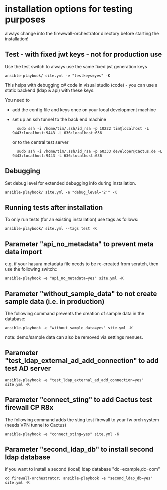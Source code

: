 # installation options for testing purposes

always change into the firewwall-orchestrator directory before starting the installation!

## Test - with fixed jwt keys - not for production use

Use the test switch to always use the same fixed jwt generation keys

```console
ansible-playbook/ site.yml -e "testkeys=yes" -K
```

This helps with debugging c# code in visual studio (code) - you can use a static backend (ldap & api) with these keys.

You need to
- add the config file and keys once on your local development machine
- set up an ssh tunnel to the back end machine

        sudo ssh -i /home/tim/.ssh/id_rsa -p 10222 tim@localhost -L 9443:localhost:9443 -L 636:localhost:636

    or to the central test server

        sudo ssh -i /home/tim/.ssh/id_rsa -p 60333 developer@cactus.de -L 9443:localhost:9443 -L 636:localhost:636

## Debugging

Set debug level for extended debugging info during installation.

```console
ansible-playbook/ site.yml -e "debug_level='2'" -K
```
## Running tests after installation

To only run tests (for an existing installation) use tags as follows:

```console
ansible-playbook/ site.yml --tags test -K
```

## Parameter "api_no_metadata" to prevent meta data import

e.g. if your hasura metadata file needs to be re-created from scratch, then use the following switch::

```console
ansible-playbook -e "api_no_metadata=yes" site.yml -K
```

## Parameter "without_sample_data" to not create sample data (i.e. in production)

The following command prevents the creation of sample data in the database:

```console
ansible-playbook -e "without_sample_data=yes" site.yml -K
```

note: demo/sample data can also be removed via settings menues.

## Parameter "test_ldap_external_ad_add_connection" to add test AD server

```console
ansible-playbook -e "test_ldap_external_ad_add_connection=yes" site.yml -K
```

## Parameter "connect_sting" to add Cactus test firewall CP R8x

The following command adds the sting test firewall to your fw orch system (needs VPN tunnel to Cactus)

```console
ansible-playbook -e "connect_sting=yes" site.yml -K
```

## Parameter "second_ldap_db" to install second ldap database

if you want to install a second (local) ldap database "dc=example,dc=com"

```console
cd firewall-orchestrator; ansible-playbook -e "second_ldap_db=yes" site.yml -K
```
